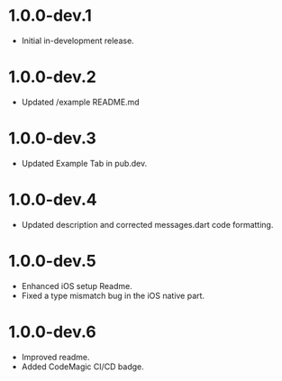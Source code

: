 # 1.0.0-dev.1

* Initial in-development release.

# 1.0.0-dev.2

* Updated /example README.md

# 1.0.0-dev.3

* Updated Example Tab in pub.dev.

# 1.0.0-dev.4

* Updated description and corrected messages.dart code formatting.

# 1.0.0-dev.5

* Enhanced iOS setup Readme.
* Fixed a type mismatch bug in the iOS native part.

# 1.0.0-dev.6

* Improved readme.
* Added CodeMagic CI/CD badge.


